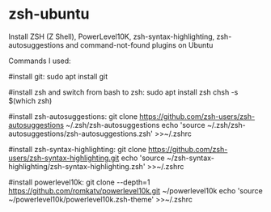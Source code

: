 # zsh-ubuntu
Install ZSH (Z Shell), PowerLevel10K, zsh-syntax-highlighting, zsh-autosuggestions and command-not-found plugins on Ubuntu


Commands I used:

#install git:
sudo apt install git

#install zsh and switch from bash to zsh:
sudo apt install zsh
chsh -s $(which zsh)

#install zsh-autosuggestions:
git clone https://github.com/zsh-users/zsh-autosuggestions ~/.zsh/zsh-autosuggestions
echo 'source ~/.zsh/zsh-autosuggestions/zsh-autosuggestions.zsh' >>~/.zshrc

#install zsh-syntax-highlighting:
git clone https://github.com/zsh-users/zsh-syntax-highlighting.git
echo 'source ~/zsh-syntax-highlighting/zsh-syntax-highlighting.zsh' >>~/.zshrc

#install powerlevel10k:
git clone --depth=1 https://github.com/romkatv/powerlevel10k.git ~/powerlevel10k
echo 'source ~/powerlevel10k/powerlevel10k.zsh-theme' >>~/.zshrc
